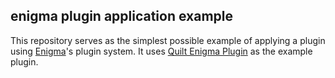 ## enigma plugin application example

This repository serves as the simplest possible example of applying a plugin using [Enigma](https://github.com/QuiltMC/enigma)'s plugin system. It uses [Quilt Enigma Plugin](https://github.com/QuiltMC/enigma) as the example plugin.
